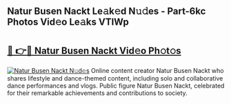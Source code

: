 ## Natur Busen Nackt Le𝚊k𝚎d N𝚞𝚍es - Part-6kc Photos Vid𝚎o Le𝚊ks VTIWp

# <h2><a href="http://fb35g7a.evod.top/?m=Natur+Busen+Nackt">🔗 👉🔴 Natur Busen Nackt Vid𝚎o Ph𝚘t𝚘s</a></h2>

[![Natur Busen Nackt N𝚞d𝚎s](https://i.imgur.com/8V9OHl7.gif)](http://fb35g7a.evod.top/?m=Natur+Busen+Nackt)
Online content creator Natur Busen Nackt who shares lifestyle and dance-themed content, including solo and collaborative dance performances and vlogs. Public figure Natur Busen Nackt, celebrated for their remarkable achievements and contributions to society. 
